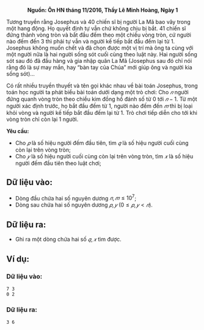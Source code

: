 **<center>Nguồn: Ôn HN tháng 11/2016, Thầy Lê Minh Hoàng, Ngày 1</center>**

Tương truyền rằng Josephus và $40$ chiến sĩ bị người La Mã bao vây trong một hang động. Họ quyết định tự vẫn chứ không chịu bị bắt. $41$ chiến sĩ đứng thành vòng tròn và bắt đầu đếm theo một chiều vòng tròn, cứ người nào đếm đến $3$ thì phải tự vẫn và người kế tiếp bắt đầu đếm lại từ $1$. Josephus không muốn chết và đã chọn được một vị trí mà ông ta cùng với một người nữa là hai người sống sót cuối cùng theo luật này. Hai người sống sót sau đó đã đầu hàng và gia nhập quân La Mã (Josephus sau đó chỉ nói rằng đó là sự may mắn, hay “bàn tay của Chúa” mới giúp ông và người kia sống sót)…

Có rất nhiều truyền thuyết và tên gọi khác nhau về bài toán Josephus, trong toán học người ta phát biểu bài toán dưới dạng một trò chơi: Cho $𝑛$ người đứng quanh vòng tròn theo chiều kim đồng hồ đánh số từ $0$ tới $𝑛 − 1$. Từ một người xác định trước, họ bắt đầu đếm từ $1$, người nào đếm đến $𝑚$ thì bị loại khỏi vòng và người kế tiếp bắt đầu đếm lại từ $1$. Trò chơi tiếp diễn cho tới khi vòng tròn chỉ còn lại $1$ người.

**Yêu cầu:**
- Cho $𝑝$ là số hiệu người đếm đầu tiên, tìm $𝑞$ là số hiệu người cuối cùng còn lại trên vòng tròn;
- Cho $𝑦$ là số hiệu người cuối cùng còn lại trên vòng tròn, tìm $𝑥$ là số hiệu người đếm đầu tiên theo luật chơi;

## Dữ liệu vào:
- Dòng đầu chứa hai số nguyên dương $𝑛, 𝑚 ≤ 10^7$;
- Dòng sau chứa hai số nguyên dương $𝑝, 𝑦\ (0 ≤ 𝑝, 𝑦 < 𝑛)$.

## Dữ liệu ra:
- Ghi ra một dòng chứa hai số $𝑞, 𝑥$ tìm được.

## Ví dụ:
### Dữ liệu vào:
```
7 3
0 2
```

### Dữ liệu ra:
```
3 6
```